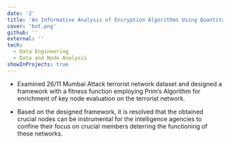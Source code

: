 ```yaml
---
date: '2'
title: 'An Informative Analysis of Encryption Algorithms Using Quantitative Fitness Function | Springer'
cover: 'bot.png'
github: ''
external: ''
tech:
  - Data Engineering
  - Data and Node Analysis
showInProjects: true
---
```


- Examined 26/11 Mumbai Attack terrorist network dataset and designed a framework with a fitness function employing Prim’s Algorithm for enrichment of key node evaluation on the terrorist network.

- Based on the designed framework, it is resolved that the obtained crucial nodes can be instrumental for the intelligence agencies to confine their focus on crucial members deterring the functioning of these networks.